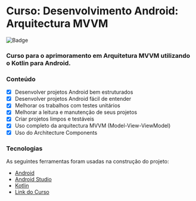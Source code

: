 # Curso: Desenvolvimento Android: Arquitectura MVVM

![Badge](https://img.shields.io/badge/Marcos%20Dias%20Vendramini-Android-green)

### Curso para o aprimoramento em Arquitetura MVVM utilizando o Kotlin para Android.

### Conteúdo

- [x] Desenvolver projetos Android bem estruturados
- [x] Desenvolver projetos Android fácil de entender
- [x] Melhorar os trabalhos com testes unitários
- [x] Melhorar a leitura e manutenção de seus projetos
- [x] Criar projetos limpos e testáveis
- [x] Uso completo da arquitectura MVVM (Model-View-ViewModel)
- [x] Uso do Architecture Components

### Tecnologias

As seguintes ferramentas foram usadas na construção do projeto:

- [Android](https://developer.android.com/)
- [Android Studio](https://developer.android.com/studio)
- [Kotlin](https://kotlinlang.org/)
- [Link do Curso](https://www.udemy.com/course/arquitectura-mvvm-no-android/)
